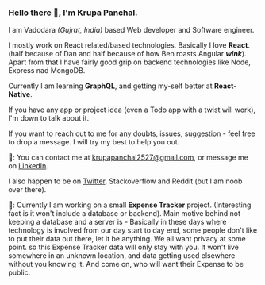 ### Hello there 👋, I'm Krupa Panchal.

I am Vadodara *(Gujrat, India)* based Web developer and Software engineer.

I mostly work on React related/based technologies. Basically I love **React**. (half because of Dan and half because of how Ben roasts Angular _**wink**_).
Apart from that I have fairly good grip on backend technologies like Node, Express nad MongoDB.

Currently I am learning **GraphQL**, and getting my-self better at **React-Native**.

If you have any app or project idea (even a Todo app with a twist will work), I'm down to talk about it.

If you want to reach out to me for any doubts, issues, suggestion - feel free to drop a message. I will try my best to help you out.

💬: You can contact me at krupapanchal2527@gmail.com, or message me on [LinkedIn](https://www.linkedin.com/in/krupa-panchal-80022514b).
     
   I also happen to be on [Twitter](https://twitter.com/krupa__panchal), Stackoverflow and Reddit (but I am noob over there).  
     
🔭: Currently I am working on a small **Expense Tracker** project. (Interesting fact is it won't include a database or backend).
Main motive behind not keeping a database and a server is - 
Basically in these days where technology is involved from our day start to day end, some people don't like to put their data out there, let it be anything.
We all want privacy at some point. so this Expense Tracker data will only stay with you. It won't live somewhere in an unknown location, and data getting used elsewhere without you knowing it. And come on, who will want their Expense to be public.

<!--
**KrupaPanchal2527/KrupaPanchal2527** is a ✨ _special_ ✨ repository because its `README.md` (this file) appears on your GitHub profile.

Here are some ideas to get you started:

- 🔭 I’m currently working on ...
- 🌱 I’m currently learning ...
- 👯 I’m looking to collaborate on ...
- 🤔 I’m looking for help with ...
- 💬 Ask me about ...
- 📫 How to reach me: ...
- 😄 Pronouns: ...
- ⚡ Fun fact: ...
-->
 
